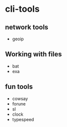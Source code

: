 # cli-tools

## network tools
- geoip

## Working with files 
- bat
- exa

  

## fun tools
- cowsay
- forune
- sl
- clock
- typespeed
